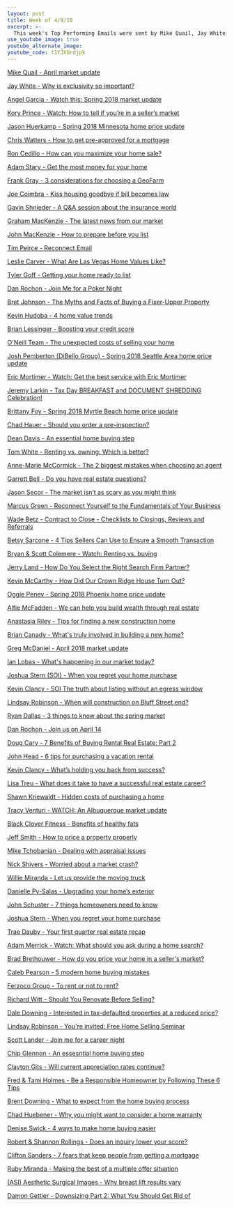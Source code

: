 ```yaml
---
layout: post
title: Week of 4/9/18
excerpt: >-
  This week's Top Performing Emails were sent by Mike Quail, Jay White, Angel Garcia, Kory Prince, and Jason Huerkamp
use_youtube_image: true
youtube_alternate_image:
youtube_code: t1YJXUrdjpk
---
```

<a href="https://t.e2ma.net/webview/s9wxbb/f9a468bcad30d2cd15c916b3c8c62d2f" target="_blank">Mike Quail - April market update</a>

<a href="https://t.e2ma.net/webview/gphaz/48593cf39ec5b8fa6fb7034daf33c2bc" target="_blank">Jay White - Why is exclusivity so important?</a>

<a href="https://t.e2ma.net/webview/qzv3q/30b972cff848089009627134cdc59c26" target="_blank">Angel Garcia - Watch this: Spring 2018 market update</a>

<a href="https://t.e2ma.net/webview/fwchob/f86e128a5b2664e49947cd95a4211d2b" target="_blank">Kory Prince - Watch: How to tell if you’re in a seller’s market</a>

<a href="https://t.e2ma.net/webview/zkyf3/67c84742c4ae148db07d9b0ae2a303c5" target="_blank">Jason Huerkamp - Spring 2018 Minnesota home price update</a>

<a href="https://t.e2ma.net/webview/x41n9b/af2f2063a5a2d314dcd4c365ca1c8e27" target="_blank">Chris Watters - How to get pre-approved for a mortgage</a>

<a href="https://t.e2ma.net/webview/h9c39/7e9678268002653418b55cb316983360" target="_blank">Ron Cedillo - How can you maximize your home sale?</a>

<a href="https://t.e2ma.net/webview/7j1h7/27493a96a4d3e45fe3fc3c2a4795207a" target="_blank">Adam Stary - Get the most money for your home</a>

<a href="https://t.e2ma.net/webview/jig9k/04e4ea95afff1d90c89a2056a8ad3b75" target="_blank">Frank Gray - 3 considerations for choosing a GeoFarm</a>

<a href="https://t.e2ma.net/webview/xvcpp/84175441229c9e056c2192ba2090b23d" target="_blank">Joe Coimbra - Kiss housing goodbye if bill becomes law</a>

<a href="https://t.e2ma.net/webview/9mqtub/3161de576e634aab44b8c1e7dbcc66df" target="_blank">Gavin Shnieder - A Q&A session about the insurance world</a>

<a href="https://t.e2ma.net/webview/qj2pmb/e5c41111a891d9c4a57738c35d89552a" target="_blank">Graham MacKenzie - The latest news from our market</a>

<a href="https://t.e2ma.net/webview/wn6eq/d1b0fc8f3f6ed8b9eb21a529faa56ccf" target="_blank">John MacKenzie - How to prepare before you list</a>

<a href="https://t.e2ma.net/webview/nzvm2/19b6f782c0faed4b293f777cbf8a4250" target="_blank">Tim Peirce - Reconnect Email</a>

<a href="https://t.e2ma.net/webview/jwgfn/d366bff31abf71a9e9dc9f4e80cbc291" target="_blank">Leslie Carver - What Are Las Vegas Home Values Like?</a>

<a href="https://t.e2ma.net/webview/qgbfie/776fbe16b8a80c4f6c53866989c8fc6f" target="_blank">Tyler Goff - Getting your home ready to list</a>

<a href="https://t.e2ma.net/webview/xw29l/715e5e6948dbac53501a44866978414a" target="_blank">Dan Rochon - Join Me for a Poker Night</a>

<a href="https://t.e2ma.net/webview/8s2jn/3aa0992d920bd2da3cf5817ea22d7148" target="_blank">Bret Johnson - The Myths and Facts of Buying a Fixer-Upper Property</a>

<a href="https://t.e2ma.net/webview/fm0r23/cd18054f47f62d23b53a913312b71cd5" target="_blank">Kevin Hudoba - 4 home value trends</a>

<a href="https://t.e2ma.net/webview/t73rx/aaf76cf9c29d73ae3aa37a6846ba293a" target="_blank">Brian Lessinger - Boosting your credit score</a>

<a href="https://t.e2ma.net/webview/2kumeb/548bb6d32454cc67ced88ef3103b6a13" target="_blank">O'Neill Team - The unexpected costs of selling your home</a>

<a href="https://t.e2ma.net/webview/oatubb/c893e4e6270dee4fb7c37d40f6dee1dc" target="_blank">Josh Pemberton (DiBello Group) - Spring 2018 Seattle Area home price update</a>

<a href="https://t.e2ma.net/webview/61r7l/d103bcd056cd4b693d0878594954aaae" target="_blank">Eric Mortimer - Watch: Get the best service with Eric Mortimer</a>

<a href="https://t.e2ma.net/webview/sywzo/468a87750f1774604fb14e180d1842d3" target="_blank">Jeremy Larkin - Tax Day BREAKFAST and DOCUMENT SHREDDING Celebration!</a>

<a href="https://t.e2ma.net/webview/ck8s4/a80c5fde2946fd4e2948605301ca208c" target="_blank">Brittany Foy - Spring 2018 Myrtle Beach home price update</a>

<a href="https://t.e2ma.net/webview/gskgp/2c6e20013dc0b2b54c81e34f7d42118e" target="_blank">Chad Hauer - Should you order a pre-inspection?</a>

<a href="https://t.e2ma.net/webview/h6q8t/dc9711dfd64f19986e8892149bf7e729" target="_blank">Dean Davis - An essential home buying step</a>

<a href="https://t.e2ma.net/webview/1yx3q/0bf2c14ff2a328f6345a51a12b609791" target="_blank">Tom White - Renting vs. owning: Which is better?</a>

<a href="https://t.e2ma.net/webview/lu8424b/ac5ecc7c4c5ac1c346d12d81fcc4b44f" target="_blank">Anne-Marie McCormick - The 2 biggest mistakes when choosing an agent</a>

<a href="https://t.e2ma.net/webview/aqohrb/ada70b7f7a0f739405636cab8f59e239" target="_blank">Garrett Bell - Do you have real estate questions?</a>

<a href="https://t.e2ma.net/webview/i43yub/c808e4e30458da354a8904528df20128" target="_blank">Jason Secor - The market isn’t as scary as you might think</a>

<a href="https://t.e2ma.net/webview/e4rys/cb597f917b3ad90092d3b15ebc1ddd3c" target="_blank">Marcus Green - Reconnect Yourself to the Fundamentals of Your Business</a>

<a href="https://t.e2ma.net/webview/x9tmep/4043d6313d96f398474fea175d41cba0" target="_blank">Wade Betz - Contract to Close - Checklists to Closings, Reviews and Referrals</a>

<a href="https://t.e2ma.net/webview/f1rik/85aad5679acfb42f880ca545b5221009" target="_blank">Betsy Sarcone - 4 Tips Sellers Can Use to Ensure a Smooth Transaction</a>

<a href="https://t.e2ma.net/webview/kj4u3/712f27d3c2aeaf18256f5dc1844db588" target="_blank">Bryan & Scott Colemere - Watch: Renting vs. buying</a>

<a href="https://t.e2ma.net/webview/49s5ab/9ebdcfa8b4bf2395feba02b93f6120c0" target="_blank">Jerry Land - How Do You Select the Right Search Firm Partner?</a>

<a href="https://t.e2ma.net/webview/4iyir/5a3aa0c3d9f88a2f2c4f67aed34746d8" target="_blank">Kevin McCarthy - How Did Our Crown Ridge House Turn Out?</a>

<a href="https://t.e2ma.net/webview/ed2d4d/d944cff5e11c6842204d733dac507945" target="_blank">Oggie Penev - Spring 2018 Phoenix home price update</a>

<a href="https://t.e2ma.net/webview/6jnpq/03ba9e9d679458c6ded6aac657aae4ae" target="_blank">Alfie McFadden - We can help you build wealth through real estate</a>

<a href="https://t.e2ma.net/webview/3c7wy/96fee3dd612bf7be64ed6d8f283e7f4c" target="_blank">Anastasia Riley - Tips for finding a new construction home</a>

<a href="https://t.e2ma.net/webview/2qjfub/9ad2fe55c06170810eaf1ab4528944ae" target="_blank">Brian Canady - What's truly involved in building a new home?</a>

<a href="https://t.e2ma.net/webview/yjdiu/83a71d861fe30743817dc67e5936ed30" target="_blank">Greg McDaniel - 	April 2018 market update</a>

<a href="https://t.e2ma.net/webview/oulqi/7a84b8a134df0b2e1a2e3d74e5bb6d3b" target="_blank">Ian Lobas - What's happening in our market today?</a>

<a href="https://t.e2ma.net/webview/0cp2l/0855e92a0c7402191ec975e295ce8271" target="_blank">Joshua Stern (SOI) - When you regret your home purchase</a>

<a href="https://t.e2ma.net/webview/zxyzm/3b70f78d54e1b4ba93b89ad8eb3defdd" target="_blank">Kevin Clancy - SOI	The truth about listing without an egress window</a>

<a href="https://t.e2ma.net/webview/4qp90/89938bd22e86335b82224c78bee36ae4" target="_blank">Lindsay Robinson - When will construction on Bluff Street end?</a>

<a href="https://t.e2ma.net/webview/3cwlzb/a4d544ee73c5ac5071a76d9daa77a5b8" target="_blank">Ryan Dallas - 3 things to know about the spring market</a>

<a href="https://t.e2ma.net/webview/cd6zm/705301dcb4456e07f81e12c8d260f408" target="_blank">Dan Rochon - Join us on April 14</a>

<a href="https://t.e2ma.net/webview/39uti/cc962d4042b82348950a5ab096d113e0" target="_blank">Doug Cary - 7 Benefits of Buying Rental Real Estate: Part 2</a>

<a href="https://t.e2ma.net/webview/i9gtdc/673881bfa36ce71242cecc413abc2311" target="_blank">John Head - 6 tips for purchasing a vacation rental</a>

<a href="https://t.e2ma.net/webview/j5xzm/0cb49b05a6bc377e1eeb7ad47edb0cff" target="_blank">Kevin Clancy - What’s holding you back from success?</a>

<a href="https://t.e2ma.net/webview/6n8uu/d7eab480db648299524858f4753a7ed0" target="_blank">Lisa Treu - 	What does it take to have a successful real estate career?</a>

<a href="https://t.e2ma.net/webview/r170zs/c45ec8f5589a7e828037a3c1e5654808" target="_blank">Shawn Kriewaldt - Hidden costs of purchasing a home</a>

<a href="https://t.e2ma.net/webview/ol2yo/848fc0d0d8092ec6d65760dcbd785207" target="_blank">Tracy Venturi - WATCH: An Albuquerque market update</a>

<a href="https://t.e2ma.net/webview/0f5ptbb/846398f8fedc4d0331b0eb0a32817d41" target="_blank">Black Clover Fitness - Benefits of healthy fats</a>

<a href="https://t.e2ma.net/webview/7kwyt/86501e52f1d73b735ebc9a9fb0e4869d" target="_blank">Jeff Smith - How to price a property properly</a>

<a href="https://t.e2ma.net/webview/o78yu/8db2021099b6df10f4152407d6987d01" target="_blank">Mike Tchobanian - Dealing with appraisal issues</a>

<a href="https://t.e2ma.net/webview/6stakb/26dcf0908278ffed1a520fe9cc7727c5" target="_blank">Nick Shivers - Worried about a market crash?</a>

<a href="https://t.e2ma.net/webview/7wauze/8cc96a75667738934ddd614cb689fc51" target="_blank">Willie Miranda - Let us provide the moving truck</a>

<a href="https://t.e2ma.net/webview/pnnmx/1ffdfb9e160dc8e68516731b310493dc" target="_blank">Danielle Py-Salas - 	Upgrading your home’s exterior</a>

<a href="https://t.e2ma.net/webview/r4e26/1f7ea3cd77a21d3af025b914f75d0768" target="_blank">John Schuster - 7 things homeowners need to know</a>

<a href="https://t.e2ma.net/webview/ozm2l/ebff23abf6f174c56ecd33fc2f68d257" target="_blank">Joshua Stern - 	When you regret your home purchase</a>

<a href="https://t.e2ma.net/webview/1x9jbb/983491ed51bf86dbf902c8e65f2f6597" target="_blank">Trae Dauby - 	Your first quarter real estate recap</a>

<a href="https://t.e2ma.net/webview/msooq/1b1be98f1da12044f4c59a81dbf879ca" target="_blank">Adam Merrick - Watch: What should you ask during a home search?</a>

<a href="https://t.e2ma.net/webview/sso1bb/0f0cabf23d9efbcad3171d7d40acc345" target="_blank">Brad Brethouwer - How do you price your home in a seller's market?</a>

<a href="https://t.e2ma.net/webview/bul2fd/91a8f0325cf53bc79eb562a28dbe3d38" target="_blank">Caleb Pearson - 5 modern home buying mistakes</a>

<a href="https://t.e2ma.net/webview/9nm2eb/74fcbc3b9f34cfa5bda4e3205876e1aa" target="_blank">Ferzoco Group - To rent or not to rent?</a>

<a href="https://t.e2ma.net/webview/lqucp/d3121823e607818fc809254173e274fe" target="_blank">Richard Witt - Should You Renovate Before Selling?</a>

<a href="https://t.e2ma.net/webview/un345/d305f274054330f730e09f6d32d63572" target="_blank">Dale Downing - Interested in tax-defaulted properties at a reduced price?</a>

<a href="https://t.e2ma.net/webview/oygb1/f251930721cdc3ca2cda807b5f814cf6" target="_blank">Lindsay Robinson - You're invited: Free Home Selling Seminar</a>

<a href="https://t.e2ma.net/webview/rr3gti/aeeb8ba8fc61505331c64c64d61441a5" target="_blank">Scott Lander - Join me for a career night</a>

<a href="https://t.e2ma.net/webview/7jovp/25eb2209130e9667a3a4fab8d157b52e" target="_blank">Chip Glennon - 	An essesntial home buying step</a>

<a href="https://t.e2ma.net/webview/mqrlgc/c646d0c9b1d7e6e20e9e97a9df37c704" target="_blank">Clayton Gits - Will current appreciation rates continue?</a>

<a href="https://t.e2ma.net/webview/kjpqs/b59d8f6cf2ae697de22cc37af048f394" target="_blank">Fred & Tami Holmes - Be a Responsible Homeowner by Following These 6 Tips</a>

<a href="https://t.e2ma.net/webview/waygmh/f5ab4d7ed7df03a37b9467d84b34b165" target="_blank">Brent Downing - What to expect from the home buying process</a>

<a href="https://t.e2ma.net/webview/wl8ppb/94dbe88561f390a1100f7c7fba833be4" target="_blank">Chad Huebener - Why you might want to consider a home warranty</a>

<a href="https://t.e2ma.net/webview/dwpkn/1b933017aa255171387074fd8ea3a454" target="_blank">Denise Swick - 4 ways to make home buying easier</a>

<a href="https://t.e2ma.net/webview/cgbtw/597389347f9e8ab96f535012df0f63bd" target="_blank">Robert & Shannon Rollings  - Does an inquiry lower your score?</a>

<a href="https://t.e2ma.net/webview/grwzz/398ef36c94e3e2b1e9f759c9c9b550c8" target="_blank">Clifton Sanders - 7 fears that keep people from getting a mortgage</a>

<a href="https://t.e2ma.net/webview/h74lu/c4f45181346d3210c46f6250b36197d9" target="_blank">Ruby Miranda - Making the best of a multiple offer situation</a>

<a href="https://t.e2ma.net/webview/yjkwv/db8961679c37411569ae2e1ac1d6f4a9" target="_blank">(ASI) Aesthetic Surgical Images - Why breast lift results vary</a>

<a href="https://t.e2ma.net/webview/7q46l/77d4b59cfe25be650146adef86dd795f" target="_blank">Damon Gettier - Downsizing Part 2: What You Should Get Rid of</a>
